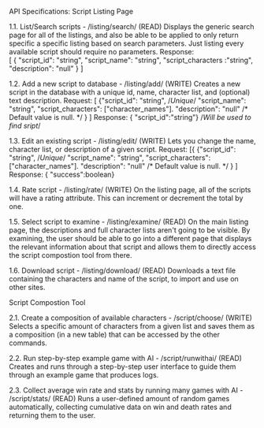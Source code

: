 API Specifications:
Script Listing Page

1.1. List/Search scripts - /listing/search/ (READ)
	Displays the generic search page for all of the listings, and also be able to be applied to only return specific a specific listing based on search parameters. Just listing every available script should require no parameters. 
 Response:  
 [ {	"script_id": "string", 
	"script_name": "string", 
 	"script_characters :"string", 
   	"description": "null"
} ]

1.2. Add a new script to database - /listing/add/ (WRITE)
  Creates a new script in the database with a unique id, name, character list, and (optional) text description. 
Request: 
  [ {"script_id": "string", /*Unique*/
  "script_name": "string",
  "script_characters": ["character_names"].
  "description": "null" /* Default value is null. */
  } ]
Response: 
	{ "script_id":"string"} /*Will be used to find sript*/

1.3. Edit an existing script - /listing/edit/ (WRITE)
  Lets you change the name, character list, or description of a given script.
Request: 
[{ {"script_id": "string", /*Unique*/
  "script_name": "string",
  "script_characters": ["character_names"].
  "description": "null" /* Default value is null. */
  } ]
Response:
	{ "success":boolean} 

1.4. Rate script - /listing/rate/ (WRITE)
  On the listing page, all of the scripts will have a rating attribute. This can increment or decrement the total by one. 

1.5. Select script to examine - /listing/examine/ (READ)
  On the main listing page, the descriptions and full character lists aren't going to be visible. By examining, the user should be able to go into a different page that displays the relevant information about that script and allows them to directly access the script compostion tool from there.

1.6. Download script - /listing/download/ (READ)
  Downloads a text file containing the characters and name of the script, to import and use on other sites.

Script Compostion Tool

2.1. Create a composition of available characters - /script/choose/ (WRITE)
  Selects a specific amount of characters from a given list and saves them as a composition (in a new table) that can be accessed by the other commands.

2.2. Run step-by-step example game with AI - /script/runwithai/ (READ)
  Creates and runs through a step-by-step user interface to guide them through an example game that produces logs.

2.3. Collect average win rate and stats by running many games with AI - /script/stats/ (READ)
  Runs a user-defined amount of random games automatically, collecting cumulative data on win and death rates and returning them to the user.
